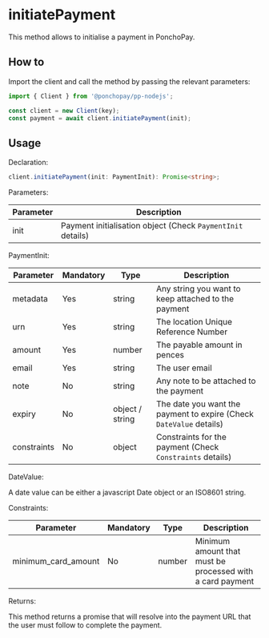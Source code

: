 # initiatePayment

This method allows to initialise a payment in PonchoPay.

## How to

Import the client and call the method by passing the relevant parameters:

```ts
import { Client } from '@ponchopay/pp-nodejs';

const client = new Client(key);
const payment = await client.initiatePayment(init);
```

## Usage

Declaration:

```ts
client.initiatePayment(init: PaymentInit): Promise<string>;
```

Parameters:

| Parameter | Description                                                 |
| --------- | ----------------------------------------------------------- |
| init      | Payment initialisation object (Check `PaymentInit` details) |

PaymentInit:

| Parameter   | Mandatory | Type            | Description                                                         |
| ----------- | --------- | --------------- | ------------------------------------------------------------------- |
| metadata    | Yes       | string          | Any string you want to keep attached to the payment                 |
| urn         | Yes       | string          | The location Unique Reference Number                                         |
| amount      | Yes       | number          | The payable amount in pences                                        |
| email       | Yes       | string          | The user email                                                      |
| note        | No        | string          | Any note to be attached to the payment                              |
| expiry      | No        | object / string | The date you want the payment to expire (Check `DateValue` details) |
| constraints | No        | object          | Constraints for the payment (Check `Constraints` details)           |

DateValue:

A date value can be either a javascript Date object or an ISO8601 string.

Constraints:

| Parameter           | Mandatory | Type   | Description                                               |
| ------------------- | --------- | ------ | --------------------------------------------------------- |
| minimum_card_amount | No        | number | Minimum amount that must be processed with a card payment |

Returns:

This method returns a promise that will resolve into the payment URL that the user must follow to complete the payment.
